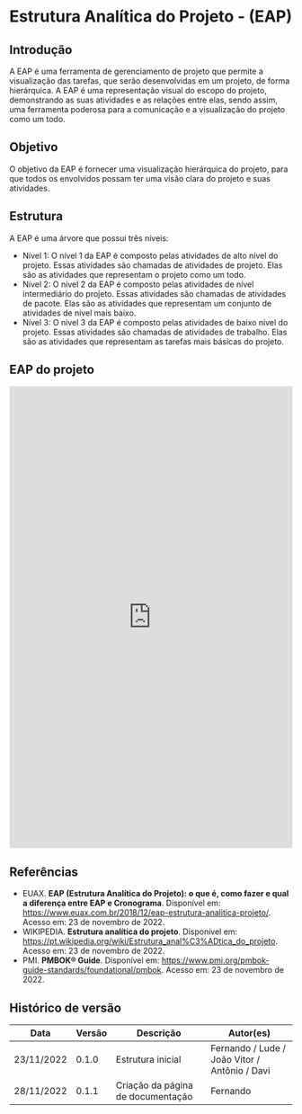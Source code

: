 # Estrutura Analítica do Projeto - (EAP)

## Introdução

A EAP é uma ferramenta de gerenciamento de projeto que permite a visualização das tarefas, que serão desenvolvidas em um projeto, de forma hierárquica. A EAP é uma representação visual do escopo do projeto, demonstrando as suas atividades e as relações entre elas, sendo assim, uma ferramenta poderosa para a comunicação e a visualização do projeto como um todo.

## Objetivo

O objetivo da EAP é fornecer uma visualização hierárquica do projeto, para que todos os envolvidos possam ter uma visão clara do projeto e suas atividades.

## Estrutura

A EAP é uma árvore que possui três níveis:

* Nível 1: O nível 1 da EAP é composto pelas atividades de alto nível do projeto. Essas atividades são chamadas de atividades de projeto. Elas são as atividades que representam o projeto como um todo.
* Nível 2: O nível 2 da EAP é composto pelas atividades de nível intermediário do projeto. Essas atividades são chamadas de atividades de pacote. Elas são as atividades que representam um conjunto de atividades de nível mais baixo.
* Nível 3: O nível 3 da EAP é composto pelas atividades de baixo nível do projeto. Essas atividades são chamadas de atividades de trabalho. Elas são as atividades que representam as tarefas mais básicas do projeto.

## EAP do projeto

<iframe frameborder="0" style="width:100%;height:822px;" src="https://viewer.diagrams.net/?tags=%7B%7D&highlight=0000ff&layers=1&nav=1&title=EAP.drawio#Uhttps%3A%2F%2Fdrive.google.com%2Fuc%3Fid%3D1xQRblFbXNRkdKZgXZmL62AJOoPMe0Xrj%26export%3Ddownload"></iframe>

## Referências

* EUAX. **EAP (Estrutura Analítica do Projeto): o que é, como fazer e qual a diferença entre EAP e Cronograma**. Disponível em: https://www.euax.com.br/2018/12/eap-estrutura-analitica-projeto/. Acesso em: 23 de novembro de 2022.
* WIKIPEDIA. **Estrutura analítica do projeto**. Disponível em: https://pt.wikipedia.org/wiki/Estrutura_anal%C3%ADtica_do_projeto. Acesso em: 23 de novembro de 2022.
* PMI. **PMBOK® Guide**. Disponível em: https://www.pmi.org/pmbok-guide-standards/foundational/pmbok. Acesso em: 23 de novembro de 2022.

## Histórico de versão

| Data       | Versão | Descrição                                                        | Autor(es)                  |
| ---------- | ------ | ---------------------------------------------------------------- | -------------------------- |
| 23/11/2022 | 0.1.0  | Estrutura inicial                          | Fernando / Lude / João Vitor / Antônio / Davi    |
| 28/11/2022 | 0.1.1  | Criação da página de documentação                                | Fernando                   |